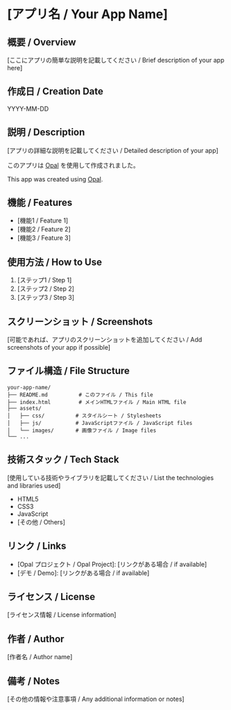 # [アプリ名 / Your App Name]

## 概要 / Overview

[ここにアプリの簡単な説明を記載してください / Brief description of your app here]

## 作成日 / Creation Date

YYYY-MM-DD

## 説明 / Description

[アプリの詳細な説明を記載してください / Detailed description of your app]

このアプリは [Opal](https://opal.withgoogle.com) を使用して作成されました。

This app was created using [Opal](https://opal.withgoogle.com).

## 機能 / Features

- [機能1 / Feature 1]
- [機能2 / Feature 2]
- [機能3 / Feature 3]

## 使用方法 / How to Use

1. [ステップ1 / Step 1]
2. [ステップ2 / Step 2]
3. [ステップ3 / Step 3]

## スクリーンショット / Screenshots

[可能であれば、アプリのスクリーンショットを追加してください / Add screenshots of your app if possible]

## ファイル構造 / File Structure

```
your-app-name/
├── README.md          # このファイル / This file
├── index.html         # メインHTMLファイル / Main HTML file
├── assets/
│   ├── css/          # スタイルシート / Stylesheets
│   ├── js/           # JavaScriptファイル / JavaScript files
│   └── images/       # 画像ファイル / Image files
└── ...
```

## 技術スタック / Tech Stack

[使用している技術やライブラリを記載してください / List the technologies and libraries used]

- HTML5
- CSS3
- JavaScript
- [その他 / Others]

## リンク / Links

- [Opal プロジェクト / Opal Project]: [リンクがある場合 / if available]
- [デモ / Demo]: [リンクがある場合 / if available]

## ライセンス / License

[ライセンス情報 / License information]

## 作者 / Author

[作者名 / Author name]

## 備考 / Notes

[その他の情報や注意事項 / Any additional information or notes]
